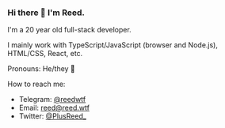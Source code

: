 ### Hi there 👋 I'm Reed.

I'm a 20 year old full-stack developer.

I mainly work with TypeScript/JavaScript (browser and Node.js), HTML/CSS, React, etc.

Pronouns: He/they 🙂

How to reach me:
* Telegram: [@reedwtf](https://t.me/reedwtf)
* Email: [reed@reed.wtf](mailto:reed@reed.wtf)
* Twitter: [@PlusReed_](https://twitter.com/plusreed_)

<!--
**plusreed/plusreed** is a ✨ _special_ ✨ repository because its `README.md` (this file) appears on your GitHub profile.

Here are some ideas to get you started:

- 🔭 I’m currently working on ...
- 🌱 I’m currently learning ...
- 👯 I’m looking to collaborate on ...
- 🤔 I’m looking for help with ...
- 💬 Ask me about ...
- 📫 How to reach me: ...
- 😄 Pronouns: ...
- ⚡ Fun fact: ...
-->
